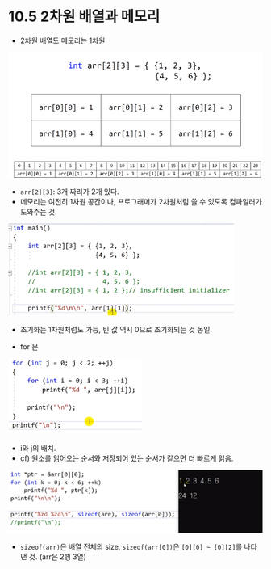 # 10.5 2차원 배열과 메모리

- 2차원 배열도 메모리는 1차원

![](../images/chapter10/array8.png)

- `arr[2][3]`: 3개 짜리가 2개 있다.
- 메모리는 여전히 1차원 공간이나, 프로그래머가 2차원처럼 쓸 수 있도록 컴파일러가 도와주는 것.

![](../images/chapter10/array9.png)

- 초기화는 1차원처럼도 가능, 빈 값 역시 0으로 초기화되는 것 동일.

* for 문

![](../images/chapter10/array10.png)

- i와 j의 배치.
- cf) 원소를 읽어오는 순서와 저장되어 있는 순서가 같으면 더 빠르게 읽음.

![](../images/chapter10/array11.png)

- `sizeof(arr)`은 배열 전체의 size, `sizeof(arr[0])`은 `[0][0] ~ [0][2]`를 나타낸 것. (arr은 2행 3열)
